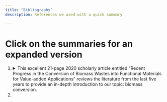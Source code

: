 ```yaml
---
title: "Bibliography"
description: References we used with a quick summary

---
```

<style>
pre {
    white-space: pre-wrap;       /* Since CSS 2.1 */
    white-space: -moz-pre-wrap;  /* Mozilla, since 1999 */
    white-space: -pre-wrap;      /* Opera 4-6 */
    white-space: -o-pre-wrap;    /* Opera 7 */
    word-wrap: break-word;       /* Internet Explorer 5.5+ */
}
</style>

# Click on the summaries for an expanded version

1. <details><summary> This excellent 21-page 2020 scholarly article entitled “Recent Progress in the Conversion of Biomass Wastes into Functional Materials for Value-added Applications” reviews the literature from the last five years to provide an in-depth introduction to our topic:  biomass conversion. </summary>

    <pre>
    - In this reading they talk about research within 5 years including
        * Natural polymers
        * Biomass wastes
        * Using carbon materials as
            * Absorbents
            * Catalyst carriers
            * Electrode materials
            * Functional composites
    - Going into the third paragraph, they write about different examples of biomass including
        * Wood
        * Ag waste peels
        * Biochar
            - Online def: black carbon produced from biomass sources
                * wood chips
                * plant residues
                * manure
                * other agricultural waste products
    - Agricultural waste and biomass wastes that come from ag are produced  over  hundred million tons per year.
    - They also stated that coffee industries produce over 7 million tons of coffee grounds coffee pulp and cherry hush which ends up causing disposal problems
    - crop straw (Cellulose, hemicellulose, and lignin)
    - rice husk(cellulose (25–35%), hemicellulose (18–21%), lignin (26–31%) and silica (15–17%)) peanut shells, corn cob(contains 39–45% of glucan, 25–35% of xylan, 17–21% of lignin)
    - Natural polymers can be used instead of synthetic polymers which come from fossil resources.
        * Within all of these natural resources, the different types of polymers that come from them are often  overlooked
    - Overview of first reading: This text was meant to highlight newer ways of using natural resources other than having them dumped in landfills.  There are still some uses for biomass that have not been fully explored.

    </pre>
1. 

